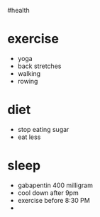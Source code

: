 #health 

# exercise
* yoga
* back stretches
* walking
* rowing

# diet
* stop eating sugar
* eat less

# sleep
* gabapentin 400 milligram
* cool down after 9pm
* exercise before 8:30 PM
* 